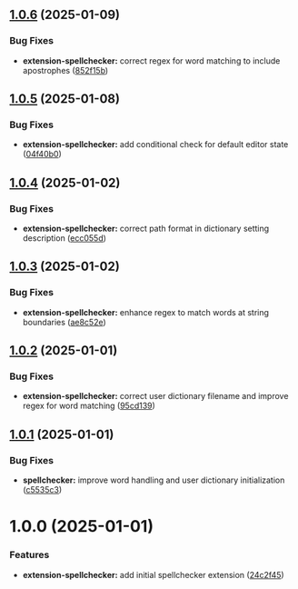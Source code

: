 ## [1.0.6](https://github.com/purocean/yank-note-extension/compare/extension-spellchecker-1.0.5...extension-spellchecker-1.0.6) (2025-01-09)


### Bug Fixes

* **extension-spellchecker:** correct regex for word matching to include apostrophes ([852f15b](https://github.com/purocean/yank-note-extension/commit/852f15bb476e162c7b3a9a3e7b468809621d2383))



## [1.0.5](https://github.com/purocean/yank-note-extension/compare/extension-spellchecker-1.0.4...extension-spellchecker-1.0.5) (2025-01-08)


### Bug Fixes

* **extension-spellchecker:** add conditional check for default editor state ([04f40b0](https://github.com/purocean/yank-note-extension/commit/04f40b0bb927df33dce5965fcf8faf88bb7f225d))



## [1.0.4](https://github.com/purocean/yank-note-extension/compare/extension-spellchecker-1.0.3...extension-spellchecker-1.0.4) (2025-01-02)


### Bug Fixes

* **extension-spellchecker:** correct path format in dictionary setting description ([ecc055d](https://github.com/purocean/yank-note-extension/commit/ecc055d895d7aa9058a76799d799145c4113f8f3))



## [1.0.3](https://github.com/purocean/yank-note-extension/compare/extension-spellchecker-1.0.2...extension-spellchecker-1.0.3) (2025-01-02)


### Bug Fixes

* **extension-spellchecker:** enhance regex to match words at string boundaries ([ae8c52e](https://github.com/purocean/yank-note-extension/commit/ae8c52e8f26449aa329d9c88be081125322ac15d))



## [1.0.2](https://github.com/purocean/yank-note-extension/compare/extension-spellchecker-1.0.1...extension-spellchecker-1.0.2) (2025-01-01)


### Bug Fixes

* **extension-spellchecker:** correct user dictionary filename and improve regex for word matching ([95cd139](https://github.com/purocean/yank-note-extension/commit/95cd139f601afe49e7449deb657387f86aa26641))



## [1.0.1](https://github.com/purocean/yank-note-extension/compare/extension-spellchecker-1.0.0...extension-spellchecker-1.0.1) (2025-01-01)


### Bug Fixes

* **spellchecker:** improve word handling and user dictionary initialization ([c5535c3](https://github.com/purocean/yank-note-extension/commit/c5535c3fa42dff44436ef861c14120000a2b5b3d))



# 1.0.0 (2025-01-01)


### Features

* **extension-spellchecker:** add initial spellchecker extension ([24c2f45](https://github.com/purocean/yank-note-extension/commit/24c2f4581fbc3cd708e5b7eed8fe1fb22e38b156))



